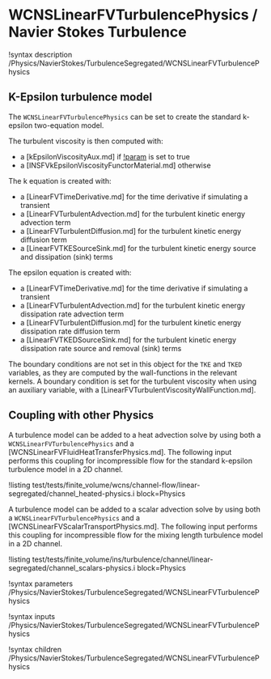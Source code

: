 # WCNSLinearFVTurbulencePhysics / Navier Stokes Turbulence

!syntax description /Physics/NavierStokes/TurbulenceSegregated/WCNSLinearFVTurbulencePhysics

## K-Epsilon turbulence model

The `WCNSLinearFVTurbulencePhysics` can be set to create the standard k-epsilon two-equation model.

The turbulent viscosity is then computed with:

- a [kEpsilonViscosityAux.md] if [!param](/Physics/NavierStokes/TurbulenceSegregated/WCNSLinearFVTurbulencePhysics/mu_t_as_aux_variable) is set to true
- a [INSFVkEpsilonViscosityFunctorMaterial.md] otherwise


The k equation is created with:

- a [LinearFVTimeDerivative.md] for the time derivative if simulating a transient
- a [LinearFVTurbulentAdvection.md] for the turbulent kinetic energy advection term
- a [LinearFVTurbulentDiffusion.md] for the turbulent kinetic energy diffusion term
- a [LinearFVTKESourceSink.md] for the turbulent kinetic energy source and dissipation (sink) terms


The epsilon equation is created with:

- a [LinearFVTimeDerivative.md] for the time derivative if simulating a transient
- a [LinearFVTurbulentAdvection.md] for the turbulent kinetic energy dissipation rate advection term
- a [LinearFVTurbulentDiffusion.md] for the turbulent kinetic energy dissipation rate diffusion term
- a [LinearFVTKEDSourceSink.md] for the turbulent kinetic energy dissipation rate source and removal (sink) terms


The boundary conditions are not set in this object for the `TKE` and `TKED` variables, as they
are computed by the wall-functions in the relevant kernels. A boundary condition is set for the turbulent
viscosity when using an auxiliary variable, with a [LinearFVTurbulentViscosityWallFunction.md].


## Coupling with other Physics

A turbulence model can be added to a heat advection solve by using both a `WCNSLinearFVTurbulencePhysics` and a [WCNSLinearFVFluidHeatTransferPhysics.md].
The following input performs this coupling for incompressible flow for the standard k-epsilon turbulence model in a 2D channel.

!listing test/tests/finite_volume/wcns/channel-flow/linear-segregated/channel_heated-physics.i block=Physics

A turbulence model can be added to a scalar advection solve by using both a `WCNSLinearFVTurbulencePhysics` and a [WCNSLinearFVScalarTransportPhysics.md].
The following input performs this coupling for incompressible flow for the mixing length turbulence model in a 2D channel.

!listing test/tests/finite_volume/ins/turbulence/channel/linear-segregated/channel_scalars-physics.i block=Physics

!syntax parameters /Physics/NavierStokes/TurbulenceSegregated/WCNSLinearFVTurbulencePhysics

!syntax inputs /Physics/NavierStokes/TurbulenceSegregated/WCNSLinearFVTurbulencePhysics

!syntax children /Physics/NavierStokes/TurbulenceSegregated/WCNSLinearFVTurbulencePhysics
